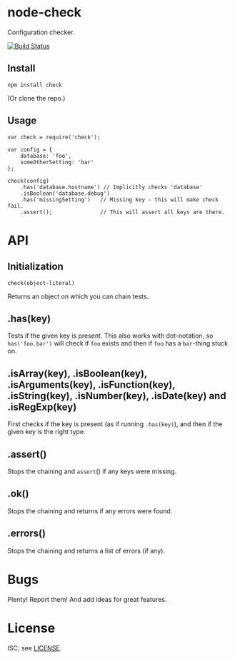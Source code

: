 node-check
==========

Configuration checker.

[![Build Status](https://secure.travis-ci.org/msiebuhr/node-check.png?branch=master)](http://travis-ci.org/msiebuhr/node-check)

Install
-------

    npm install check

(Or clone the repo.)

Usage
-----

    var check = require('check');

	var config = {
	    database: 'foo',
		someOtherSetting: 'bar'
	};

	check(config)
		.has('database.hostname') // Implicitly checks 'database'
		.isBoolean('database.debug')
		.has('missingSetting')   // Missing key - this will make check fail.
		.assert();               // This will assert all keys are there.
	
API
===

Initialization
--------------

    check(object-literal)

Returns an object on which you can chain tests.

.has(key)
---------

Tests if the given key is present. This also works with dot-notation, so
`has('foo.bar')` will check if `foo` exists and then if `foo` has a `bar`-thing
stuck on.

.isArray(key), .isBoolean(key), .isArguments(key), .isFunction(key), .isString(key), .isNumber(key), .isDate(key) and .isRegExp(key)
------------------------------------------------------------------------------------------------------------------------------------

First checks if the key is present (as if running `.has(key)`), and then if the
given key is the right type.

.assert()
---------

Stops the chaining and `assert`() if any keys were missing.

.ok()
-----

Stops the chaining and returns if any errors were found.

.errors()
---------

Stops the chaining and returns a list of errors (if any).

Bugs
====

Plenty! Report them! And add ideas for great features.

License
=======

ISC; see [LICENSE](https://github.com/msiebuhr/node-check/blob/master/LICENSE).
